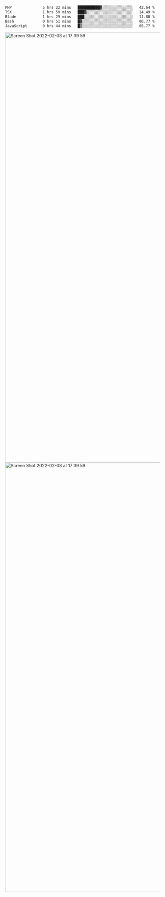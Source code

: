 <!--START_SECTION:waka-->

```txt
PHP              5 hrs 22 mins   ██████████▓░░░░░░░░░░░░░░   42.64 %
TSX              1 hrs 50 mins   ███▓░░░░░░░░░░░░░░░░░░░░░   14.49 %
Blade            1 hrs 29 mins   ███░░░░░░░░░░░░░░░░░░░░░░   11.80 %
Bash             0 hrs 51 mins   █▓░░░░░░░░░░░░░░░░░░░░░░░   06.77 %
JavaScript       0 hrs 44 mins   █▒░░░░░░░░░░░░░░░░░░░░░░░   05.77 %
```

<!--END_SECTION:waka-->

<img width="1400" alt="Screen Shot 2022-02-03 at 17 39 59" src="https://user-images.githubusercontent.com/45716542/152387304-f2b60485-53a6-4f4b-a818-5cefb1b0c0ae.png">
<img width="1400" alt="Screen Shot 2022-02-03 at 17 39 59" src="https://user-images.githubusercontent.com/45716542/152387273-ea5cdf21-2a45-44da-8bef-00c1763b1d42.png">
